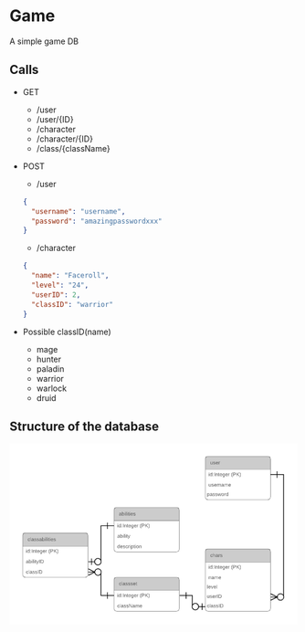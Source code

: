# Game
A simple game DB

## Calls

* GET
  * /user
  * /user/{ID}
  * /character
  * /character/{ID}
  * /class/{className}
  
* POST
  * /user
  ```JSON
  {
	"username": "username",
	"password": "amazingpasswordxxx"
  }
  ```
  * /character
  ```JSON
  {
	"name": "Faceroll",
	"level": "24",
	"userID": 2,
	"classID": "warrior"
  }
  ```
  
* Possible classID(name)
  * mage
  * hunter
  * paladin
  * warrior
  * warlock
  * druid
    
## Structure of the database    
![gamersql](/gamersql.png)

